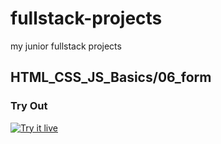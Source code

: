 # fullstack-projects
my junior fullstack projects
## HTML_CSS_JS_Basics/06_form

### Try Out
<a href="https://marslinoed.github.io/fullstack-projects/HTML_CSS_JS_Basics/06_form" target="_blank">
  <img src="../../try-it-out.svg" alt="Try it live"> 
</a>

